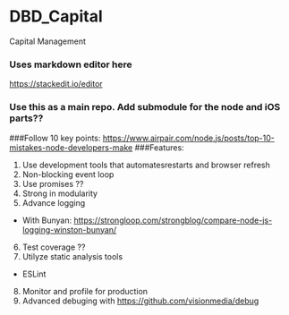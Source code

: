 # DBD_Capital
Capital Management

### Uses markdown editor here
https://stackedit.io/editor

### Use this as a main repo. Add submodule for the node and iOS parts??

###Follow 10 key points: https://www.airpair.com/node.js/posts/top-10-mistakes-node-developers-make
###Features:
1. Use development tools that automatesrestarts and browser refresh
2. Non-blocking event loop
3. Use promises ??
4. Strong in modularity
5. Advance logging
  * With Bunyan: https://strongloop.com/strongblog/compare-node-js-logging-winston-bunyan/
6. Test coverage ??
7. Utilyze static analysis tools
  * ESLint
8. Monitor and profile for production
9. Advanced debuging with https://github.com/visionmedia/debug



